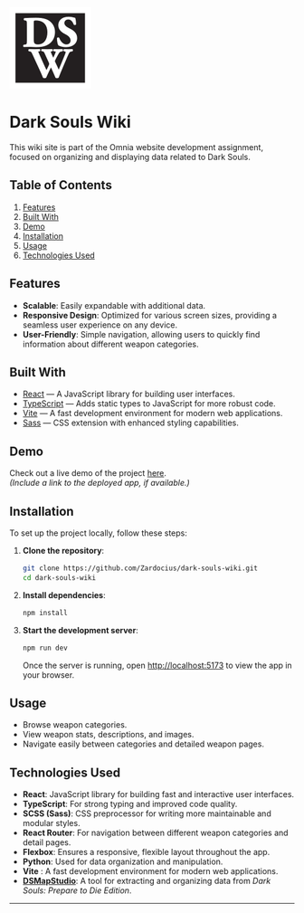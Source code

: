 ![DarkSoulsWikiLogo](./public/mstile-144x144.png)

# Dark Souls Wiki

This wiki site is part of the Omnia website development assignment, focused on organizing and displaying data related to Dark Souls.

## Table of Contents

1. [Features](#features)
2. [Built With](#built-with)
3. [Demo](#demo)
4. [Installation](#installation)
5. [Usage](#usage)
6. [Technologies Used](#technologies-used)

## Features

- **Scalable**: Easily expandable with additional data.
- **Responsive Design**: Optimized for various screen sizes, providing a seamless user experience on any device.
- **User-Friendly**: Simple navigation, allowing users to quickly find information about different weapon categories.

## Built With

- [React](https://reactjs.org) — A JavaScript library for building user interfaces.
- [TypeScript](https://www.typescriptlang.org/) — Adds static types to JavaScript for more robust code.
- [Vite](https://vitejs.dev/) — A fast development environment for modern web applications.
- [Sass](https://sass-lang.com/) — CSS extension with enhanced styling capabilities.

## Demo

Check out a live demo of the project [here](https://dswiki.zardocius.xyz/).  
_(Include a link to the deployed app, if available.)_

## Installation

To set up the project locally, follow these steps:

1. **Clone the repository**:

   ```bash
   git clone https://github.com/Zardocius/dark-souls-wiki.git
   cd dark-souls-wiki
   ```

2. **Install dependencies**:

   ```bash
   npm install
   ```

3. **Start the development server**:

   ```bash
   npm run dev
   ```

   Once the server is running, open [http://localhost:5173](http://localhost:5173) to view the app in your browser.

## Usage

- Browse weapon categories.
- View weapon stats, descriptions, and images.
- Navigate easily between categories and detailed weapon pages.

## Technologies Used

- **React**: JavaScript library for building fast and interactive user interfaces.
- **TypeScript**: For strong typing and improved code quality.
- **SCSS (Sass)**: CSS preprocessor for writing more maintainable and modular styles.
- **React Router**: For navigation between different weapon categories and detail pages.
- **Flexbox**: Ensures a responsive, flexible layout throughout the app.
- **Python**: Used for data organization and manipulation.
- **Vite** : A fast development environment for modern web applications.
- **[DSMapStudio](https://github.com/soulsmods/DSMapStudio)**: A tool for extracting and organizing data from _Dark Souls: Prepare to Die Edition_.

---
